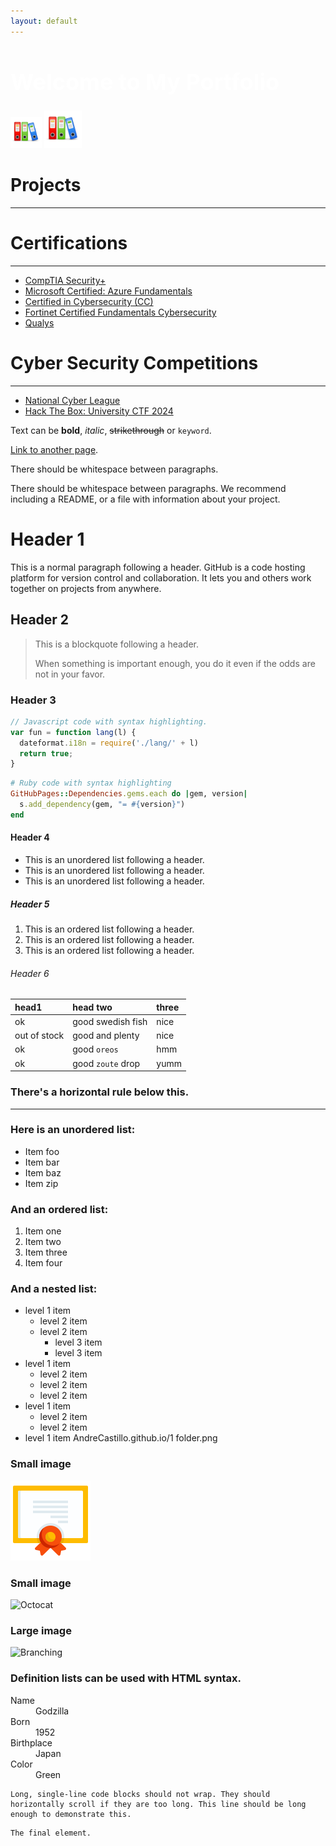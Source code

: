 ```yaml
---
layout: default
---
```

<h1 style="font-size: 36px; font-weight: bold; color: white;">Welcome to My Portfolio</h1><img src="1 folder.png" alt="portfolio" width="50" height="50">

<img src="1 folder.png" alt="portfolio" width="60" height="60">


# **Projects**
* * *

# **Certifications**
* * *
- [CompTIA Security+](https://www.credly.com/badges/1d10427c-3318-4b9f-8d2a-eb7309943c7d/linked_in_profile)
- [Microsoft Certified: Azure Fundamentals](https://learn.microsoft.com/en-us/users/redfoxx-9988/credentials/e3c6c930e7c75100?ref=https%3A%2F%2Fwww.linkedin.com%2F)
- [Certified in Cybersecurity (CC)](https://www.credly.com/badges/7caa4c6a-7b09-4170-872a-4f965653e1ae/linked_in_profile)
- [Fortinet Certified Fundamentals Cybersecurity](https://www.credly.com/badges/803d8fb2-91f8-46c0-8a78-3960f7432508/linked_in_profile)
- [Qualys](https://github.com/Redfooxx/Qualys/tree/main)

# **Cyber Security Competitions**
* * *
- [National Cyber League](https://github.com/Redfooxx/National-Cyber-League)
- [Hack The Box: University CTF 2024](https://github.com/Redfooxx/Hack-the-Box)

Text can be **bold**, _italic_, ~~strikethrough~~ or `keyword`.

[Link to another page](./another-page.html).

There should be whitespace between paragraphs.

There should be whitespace between paragraphs. We recommend including a README, or a file with information about your project.

# Header 1

This is a normal paragraph following a header. GitHub is a code hosting platform for version control and collaboration. It lets you and others work together on projects from anywhere.

## Header 2

> This is a blockquote following a header.
>
> When something is important enough, you do it even if the odds are not in your favor.

### Header 3

```js
// Javascript code with syntax highlighting.
var fun = function lang(l) {
  dateformat.i18n = require('./lang/' + l)
  return true;
}
```

```ruby
# Ruby code with syntax highlighting
GitHubPages::Dependencies.gems.each do |gem, version|
  s.add_dependency(gem, "= #{version}")
end
```

#### Header 4

*   This is an unordered list following a header.
*   This is an unordered list following a header.
*   This is an unordered list following a header.

##### Header 5

1.  This is an ordered list following a header.
2.  This is an ordered list following a header.
3.  This is an ordered list following a header.

###### Header 6

| head1        | head two          | three |
|:-------------|:------------------|:------|
| ok           | good swedish fish | nice  |
| out of stock | good and plenty   | nice  |
| ok           | good `oreos`      | hmm   |
| ok           | good `zoute` drop | yumm  |

### There's a horizontal rule below this.

* * *

### Here is an unordered list:

*   Item foo
*   Item bar
*   Item baz
*   Item zip

### And an ordered list:

1.  Item one
1.  Item two
1.  Item three
1.  Item four

### And a nested list:

- level 1 item
  - level 2 item
  - level 2 item
    - level 3 item
    - level 3 item
- level 1 item
  - level 2 item
  - level 2 item
  - level 2 item
- level 1 item
  - level 2 item
  - level 2 item
- level 1 item
AndreCastillo.github.io/1 folder.png

### Small image

![Octocat](https://github.com/Redfooxx/AndreCastillo.github.io/blob/main/3%20certificate.png)

### Small image

![Octocat](https://github.githubassets.com/images/icons/emoji/octocat.png)

### Large image

![Branching](https://guides.github.com/activities/hello-world/branching.png)


### Definition lists can be used with HTML syntax.

<dl>
<dt>Name</dt>
<dd>Godzilla</dd>
<dt>Born</dt>
<dd>1952</dd>
<dt>Birthplace</dt>
<dd>Japan</dd>
<dt>Color</dt>
<dd>Green</dd>
</dl>

```
Long, single-line code blocks should not wrap. They should horizontally scroll if they are too long. This line should be long enough to demonstrate this.
```

```
The final element.
```

